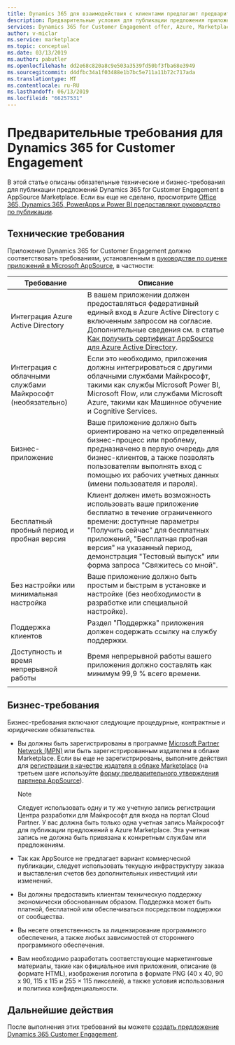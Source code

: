 ```yaml
---
title: Dynamics 365 для взаимодействия с клиентами предлагают предварительные требования | Azure Marketplace
description: Предварительные условия для публикации предложения приложения Azure в Azure Marketplace.
services: Dynamics 365 for Customer Engagement offer, Azure, Marketplace, Cloud Partner Portal,
author: v-miclar
ms.service: marketplace
ms.topic: conceptual
ms.date: 03/13/2019
ms.author: pabutler
ms.openlocfilehash: dd2e68c820a8c9e503a3539fd50bf3fba68e3949
ms.sourcegitcommit: d4dfbc34a1f03488e1b7bc5e711a11b72c717ada
ms.translationtype: MT
ms.contentlocale: ru-RU
ms.lasthandoff: 06/13/2019
ms.locfileid: "66257531"
---
```

# <a name="dynamics-365-for-customer-engagement-prerequisites"></a>Предварительные требования для Dynamics 365 for Customer Engagement

В этой статье описаны обязательные технические и бизнес-требования для публикации предложений Dynamics 365 for Customer Engagement в AppSource Marketplace.  Если вы еще не сделано, просмотрите [Office 365, Dynamics 365, PowerApps и Power BI предоставляют руководство по публикации](../../appsource-offer-publishing-guide.md).


## <a name="technical-requirements"></a>Технические требования

Приложение Dynamics 365 for Customer Engagement должно соответствовать требованиям, установленным в [руководстве по оценке приложений в Microsoft AppSource](https://smp-cdn-prod.azureedge.net/documents/AppsourceGuidelines/Microsoft%20AppSource%20app%20review%20guidelines_v5.pdf), в частности:


|              Требование             |        Описание           |
|            ---------------           |      ---------------         |
| Интеграция Azure Active Directory   | В вашем приложении должен предоставляться федеративный единый вход в Azure Active Directory с включенным запросом на согласие. Дополнительные сведения см. в статье [Как получить сертификат AppSource для Azure Active Directory](https://docs.microsoft.com/azure/active-directory/develop/howto-get-appsource-certified). |
| Интеграция с облачными службами Майкрософт (необязательно) | Если это необходимо, приложения должны интегрироваться с другими облачными службами Майкрософт, такими как службы Microsoft Power BI, Microsoft Flow, или службами Microsoft Azure, такими как Машинное обучение и Cognitive Services. |
| Бизнес-приложение            |  Ваше приложение должно быть ориентировано на четко определенный бизнес-процесс или проблему, предназначено в первую очередь для бизнес-клиентов, а также позволять пользователям выполнять вход с помощью их рабочих учетных данных (имени пользователя и пароля).  |
| Бесплатный пробный период и пробная версия |  Клиент должен иметь возможность использовать ваше приложение бесплатно в течение ограниченного времени: доступные параметры "Получить сейчас" для бесплатных приложений, "Бесплатная пробная версия" на указанный период, демонстрация "Тестовый выпуск" или форма запроса "Свяжитесь со мной".  |
| Без настройки или минимальная настройка                 | Ваше приложение должно быть простым и быстрым в установке и настройке (без необходимости в разработке или специальной настройке).  |
| Поддержка клиентов                     | Раздел "Поддержка" приложения должен содержать ссылку на службу поддержки.  |
| Доступность и время непрерывной работы                  | Время непрерывной работы вашего приложения должно составлять как минимум 99,9 % всего времени. |
|  |  |


## <a name="business-requirements"></a>Бизнес-требования

Бизнес-требования включают следующие процедурные, контрактные и юридические обязательства.

* Вы должны быть зарегистрированы в программе [Microsoft Partner Network (MPN)](https://partners.microsoft.com/PartnerProgram/simplifiedenrollment.aspx) или быть зарегистрированным издателем в облаке Marketplace. Если вы еще не зарегистрированы, выполните действия для [регистрации в качестве издателя в облаке Marketplace](https://docs.microsoft.com/azure/marketplace/become-publisher)  (на третьем шаге используйте [форму предварительного утверждения партнера AppSource](https://appsource.microsoft.com/partners/signup)). 

    >[!NOTE]
    >Следует использовать одну и ту же учетную запись регистрации Центра разработки для Майкрософт для входа на портал Cloud Partner. У вас должна быть только одна учетная запись Майкрософт для публикации предложений в Azure Marketplace. Эта учетная запись не должна быть привязана к конкретным службам или предложениям.

* Так как AppSource не предлагает вариант коммерческой публикации, следует использовать текущую инфраструктуру заказа и выставления счетов без дополнительных инвестиций или изменений.
* Вы должны предоставить клиентам техническую поддержку экономически обоснованным образом. Поддержка может быть платной, бесплатной или обеспечиваться посредством поддержки от сообщества.
* Вы несете ответственность за лицензирование программного обеспечения, а также любых зависимостей от стороннего программного обеспечения.
* Вам необходимо разработать соответствующие маркетинговые материалы, такие как официальное имя приложения, описание (в формате HTML), изображения логотипа в формате PNG (40 x 40, 90 x 90, 115 x 115 и 255 × 115 пикселей), а также условия использования и политика конфиденциальности.  


## <a name="next-steps"></a>Дальнейшие действия

После выполнения этих требований вы можете [создать предложение Dynamics 365 Customer Engagement](./cpp-create-offer.md). 
